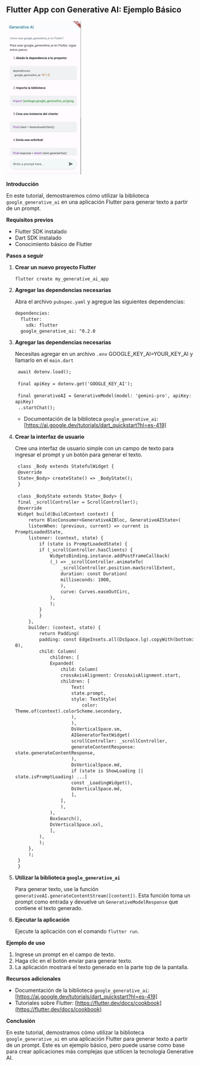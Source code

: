 ## Flutter App con Generative AI: Ejemplo Básico
<img src="assets/app.png" alt="App Image" width="200"/>

**Introducción**

En este tutorial, demostraremos cómo utilizar la biblioteca `google_generative_ai` en una aplicación Flutter para generar texto a partir de un prompt.

**Requisitos previos**

* Flutter SDK instalado
* Dart SDK instalado
* Conocimiento básico de Flutter

**Pasos a seguir**

1. **Crear un nuevo proyecto Flutter**

   ```
   flutter create my_generative_ai_app
   ```

2. **Agregar las dependencias necesarias**

   Abra el archivo `pubspec.yaml` y agregue las siguientes dependencias:

   ```
   dependencies:
     flutter:
       sdk: flutter
     google_generative_ai: ^0.2.0
   ```
3. **Agregar las dependencias necesarias**

   Necesitas agregar en un archivo `.env`  GOOGLE_KEY_AI=YOUR_KEY_AI y llamarlo en el `main.dart`

   ```
    await dotenv.load();

    final apiKey = dotenv.get('GOOGLE_KEY_AI');

    final generativeAI = GenerativeModel(model: 'gemini-pro', apiKey: apiKey)
    ..startChat();
   ```

   * Documentación de la biblioteca `google_generative_ai`: [https://ai.google.dev/tutorials/dart_quickstart?hl=es-419]

4. **Crear la interfaz de usuario**

   Cree una interfaz de usuario simple con un campo de texto para ingresar el prompt y un botón para generar el texto.

   ```
    class _Body extends StatefulWidget {
    @override
    State<_Body> createState() => _BodyState();
    }

    class _BodyState extends State<_Body> {
    final _scrollController = ScrollController();
    @override
    Widget build(BuildContext context) {
        return BlocConsumer<GenerativeAIBloc, GenerativeAIState>(
        listenWhen: (previous, current) => current is PromptLoadedState,
        listener: (context, state) {
            if (state is PromptLoadedState) {
            if (_scrollController.hasClients) {
                WidgetsBinding.instance.addPostFrameCallback(
                (_) => _scrollController.animateTo(
                    _scrollController.position.maxScrollExtent,
                    duration: const Duration(
                    milliseconds: 1000,
                    ),
                    curve: Curves.easeOutCirc,
                ),
                );
            }
            }
        },
        builder: (context, state) {
            return Padding(
            padding: const EdgeInsets.all(DsSpace.lg).copyWith(bottom: 0),
            child: Column(
                children: [
                Expanded(
                    child: Column(
                    crossAxisAlignment: CrossAxisAlignment.start,
                    children: [
                        Text(
                        state.prompt,
                        style: TextStyle(
                            color: Theme.of(context).colorScheme.secondary,
                        ),
                        ),
                        DsVerticalSpace.sm,
                        AIGeneratorTextWidget(
                        scrollController: _scrollController,
                        generateContentResponse: state.generateContentResponse,
                        ),
                        DsVerticalSpace.md,
                        if (state is ShowLoading || state.isPromptLoading) ...[
                        const _LoadingWidget(),
                        DsVerticalSpace.md,
                        ],
                    ],
                    ),
                ),
                BoxSearch(),
                DsVerticalSpace.xxl,
                ],
            ),
            );
        },
        );
    }
    }
   ```

5. **Utilizar la biblioteca `google_generative_ai`**

   Para generar texto, use la función `generativeAI.generateContentStream([content])`. Esta función toma un prompt como entrada y devuelve un `GenerativeModelResponse` que contiene el texto generado.

6. **Ejecutar la aplicación**

   Ejecute la aplicación con el comando `flutter run`.

**Ejemplo de uso**

1. Ingrese un prompt en el campo de texto.
2. Haga clic en el botón enviar para generar texto.
3. La aplicación mostrará el texto generado en la parte top de la pantalla.

**Recursos adicionales**

* Documentación de la biblioteca `google_generative_ai`: [https://ai.google.dev/tutorials/dart_quickstart?hl=es-419]
* Tutoriales sobre Flutter: [https://flutter.dev/docs/cookbook](https://flutter.dev/docs/cookbook)

**Conclusión**

En este tutorial, demostramos cómo utilizar la biblioteca `google_generative_ai` en una aplicación Flutter para generar texto a partir de un prompt. Este es un ejemplo básico, pero puede usarse como base para crear aplicaciones más complejas que utilicen la tecnología Generative AI.
